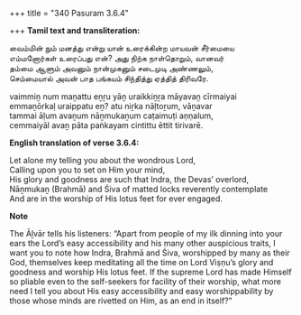 +++
title = "340 Pasuram 3.6.4"

+++
**Tamil text and transliteration:**

வைம்மின் நும் மனத்து என்று யான் உரைக்கின்ற மாயவன் சீர்மையை  
எம்மனோர்கள் உரைப்பது என்? அது நிற்க நாள்தொறும், வானவர்  
தம்மை ஆளும் அவனும் நான்முகனும் சடைமுடி அண்ணலும்,  
செம்மையால் அவன் பாத பங்கயம் சிந்தித்து ஏத்தித் திரிவரே.

vaimmiṉ num maṉattu eṉṟu yāṉ uraikkiṉṟa māyavaṉ cīrmaiyai  
emmaṉōrkaḷ uraippatu eṉ? atu niṟka nāḷtoṟum, vāṉavar  
tammai āḷum avaṉum nāṉmukaṉum caṭaimuṭi aṇṇalum,  
cemmaiyāl avaṉ pāta paṅkayam cintittu ēttit tirivarē.

**English translation of verse 3.6.4:**

Let alone my telling you about the wondrous Lord,  
Calling upon you to set on Him your mind,  
His glory and goodness are such that Indra, the Devas’ overlord,  
Nāṉmukaṉ (Brahmā) and Śiva of matted locks reverently contemplate  
And are in the worship of His lotus feet for ever engaged.

**Note**

The Āḻvār tells his listeners: “Apart from people of my ilk dinning into your ears the Lord’s easy accessibility and his many other auspicious traits, I want you to note how Indra, Brahmā and Śiva, worshipped by many as their God, themselves keep meditating all the time on Lord Viṣṇu’s glory and goodness and worship His lotus feet. If the supreme Lord has made Himself so pliable even to the self-seekers for facility of their worship, what more need I tell you about His easy accessibility and easy worshippability by those whose minds are rivetted on Him, as an end in itself?”


